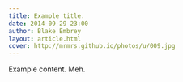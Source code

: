 ```yaml
---
title: Example title.
date: 2014-09-29 23:00
author: Blake Embrey
layout: article.html
cover: http://mrmrs.github.io/photos/u/009.jpg
---
```


Example content. Meh.
